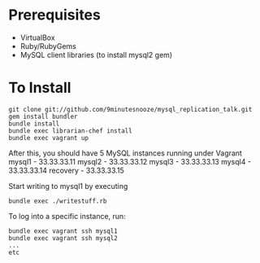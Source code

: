 Prerequisites
=============
* VirtualBox
* Ruby/RubyGems
* MySQL client libraries (to install mysql2 gem)

To Install
==========
```
git clone git://github.com/9minutesnooze/mysql_replication_talk.git
gem install bundler
bundle install
bundle exec librarian-chef install
bundle exec vagrant up
```

After this, you should have 5 MySQL instances running under Vagrant
mysql1 - 33.33.33.11
mysql2 - 33.33.33.12
mysql3 - 33.33.33.13
mysql4 - 33.33.33.14
recovery - 33.33.33.15

Start writing to mysql1 by executing 

```
bundle exec ./writestuff.rb
```

To log into a specific instance, run:
```
bundle exec vagrant ssh mysql1
bundle exec vagrant ssh mysql2
...
etc
```
